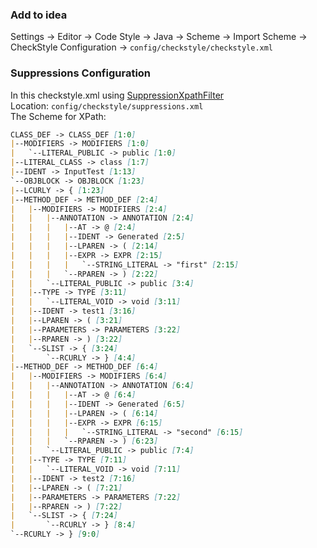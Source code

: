 ### Add to idea
Settings -> Editor -> Code Style -> Java -> Scheme -> 
Import Scheme -> CheckStyle Configuration -> `config/checkstyle/checkstyle.xml`

### Suppressions Configuration
In this checkstyle.xml using [SuppressionXpathFilter](https://checkstyle.org/config_filters.html#SuppressionXpathFilter)  
Location: `config/checkstyle/suppressions.xml`  
The Scheme for XPath:
```markdown
CLASS_DEF -> CLASS_DEF [1:0]
|--MODIFIERS -> MODIFIERS [1:0]
|   `--LITERAL_PUBLIC -> public [1:0]
|--LITERAL_CLASS -> class [1:7]
|--IDENT -> InputTest [1:13]
`--OBJBLOCK -> OBJBLOCK [1:23]
|--LCURLY -> { [1:23]
|--METHOD_DEF -> METHOD_DEF [2:4]
|   |--MODIFIERS -> MODIFIERS [2:4]
|   |   |--ANNOTATION -> ANNOTATION [2:4]
|   |   |   |--AT -> @ [2:4]
|   |   |   |--IDENT -> Generated [2:5]
|   |   |   |--LPAREN -> ( [2:14]
|   |   |   |--EXPR -> EXPR [2:15]
|   |   |   |   `--STRING_LITERAL -> "first" [2:15]
|   |   |   `--RPAREN -> ) [2:22]
|   |   `--LITERAL_PUBLIC -> public [3:4]
|   |--TYPE -> TYPE [3:11]
|   |   `--LITERAL_VOID -> void [3:11]
|   |--IDENT -> test1 [3:16]
|   |--LPAREN -> ( [3:21]
|   |--PARAMETERS -> PARAMETERS [3:22]
|   |--RPAREN -> ) [3:22]
|   `--SLIST -> { [3:24]
|       `--RCURLY -> } [4:4]
|--METHOD_DEF -> METHOD_DEF [6:4]
|   |--MODIFIERS -> MODIFIERS [6:4]
|   |   |--ANNOTATION -> ANNOTATION [6:4]
|   |   |   |--AT -> @ [6:4]
|   |   |   |--IDENT -> Generated [6:5]
|   |   |   |--LPAREN -> ( [6:14]
|   |   |   |--EXPR -> EXPR [6:15]
|   |   |   |   `--STRING_LITERAL -> "second" [6:15]
|   |   |   `--RPAREN -> ) [6:23]
|   |   `--LITERAL_PUBLIC -> public [7:4]
|   |--TYPE -> TYPE [7:11]
|   |   `--LITERAL_VOID -> void [7:11]
|   |--IDENT -> test2 [7:16]
|   |--LPAREN -> ( [7:21]
|   |--PARAMETERS -> PARAMETERS [7:22]
|   |--RPAREN -> ) [7:22]
|   `--SLIST -> { [7:24]
|       `--RCURLY -> } [8:4]
`--RCURLY -> } [9:0]
```